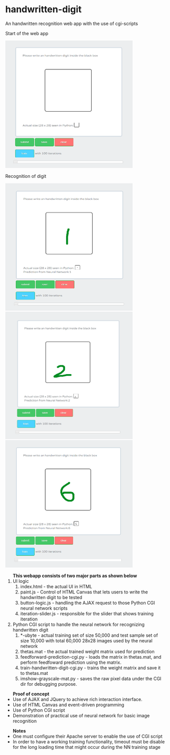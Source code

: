 # handwritten-digit
An handwritten recognition web app with the use of cgi-scripts

<p>Start of the web app</p>
<img src='/img/handwritten-init.png?raw=true' alt="1" height="400px" width='400'>

<p>Recognition of digit</p>
<img src='/img/handwritten-1.png?raw=true' alt="1" height="400px" width='400'>

<img src='/img/handwritten-2.png?raw=true' alt="2" height="400px" width='400'>

<img src='/img/handwritten-3.png?raw=true' alt="6" height="400px" width='400'>

<ol><b>This webapp consists of two major parts as shown below</b>
  <li>UI logic
    <ol>
      <li>index.html - the actual UI in HTML</li>
      <li>paint.js - Control of HTML Canvas that lets users to write the handwritten digit to be tested</li>
      <li>button-logic.js - handling the AJAX request to those Python CGI neural network scripts</li>
      <li>iteration-slider.js - responsible for the slider that shows training iteration</li>
    </ol>
  </li>
  <li>Python CGI script to handle the neural network for recognizing handwritten digit
    <ol>
      <li>*-ubyte - actual training set of size 50,000  and test sample set of size 10,000 with total 60,000 28x28 images used by the neural network</li>
      <li>thetas.mat - the actual trained weight matrix used for prediction</li>
      <li>feedforward-prediction-cgi.py - loads the matrix in thetas.mat, and perform feedfoward prediction using the matrix.</li>
      <li>train-handwritten-digit-cgi.py - trains the weight matrix and save it to thetas.mat</li>
      <li>imshow-grayscale-mat.py - saves the raw pixel data under the CGI dir for debugging purpose.</li>
    </ol>
  </li>
</ol>

<ul><b>Proof of concept</b>
  <li>Use of AJAX and JQuery to achieve rich interaction interface.</li>
  <li>Use of HTML Canvas and event-driven programming</li>
  <li>Use of Python CGI script</li>
  <li>Demonstration of practical use of neural network for basic image recognition</li>
</ul>

<ul><b>Notes</b>
  <li>One must configure their Apache server to enable the use of CGI script</li>
  <li>In order to have a working training functionality, timeout must be disable for the long loading time that might occur during the NN training stage</li>
</ul>
